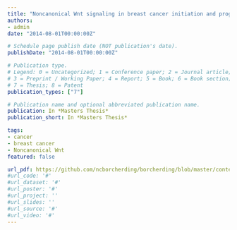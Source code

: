 ```yaml
---
title: "Noncanonical Wnt signaling in breast cancer initiation and progression"
authors:
- admin
date: "2014-08-01T00:00:00Z"

# Schedule page publish date (NOT publication's date).
publishDate: "2014-08-01T00:00:00Z"

# Publication type.
# Legend: 0 = Uncategorized; 1 = Conference paper; 2 = Journal article;
# 3 = Preprint / Working Paper; 4 = Report; 5 = Book; 6 = Book section;
# 7 = Thesis; 8 = Patent
publication_types: ["7"]

# Publication name and optional abbreviated publication name.
publication: In *Masters Thesis*
publication_short: In *Masters Thesis*

tags:
- cancer
- breast cancer
- Noncanonical Wnt
featured: false

url_pdf: https://github.com/ncborcherding/borcherding/blob/master/content/publication/borcherding2014noncanonical/borcherding2014noncanonical.pdf
#url_code: '#'
#url_dataset: '#'
#url_poster: '#'
#url_project: ''
#url_slides: ''
#url_source: '#'
#url_video: '#'
---
```


